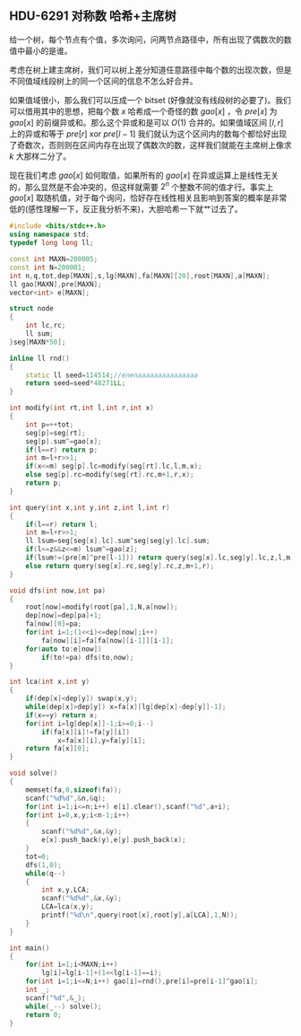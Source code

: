 ## HDU-6291 对称数 哈希+主席树

给一个树，每个节点有个值，多次询问，问两节点路径中，所有出现了偶数次的数值中最小的是谁。

考虑在树上建主席树，我们可以树上差分知道任意路径中每个数的出现次数，但是不同值域线段树上的同一个区间的信息不怎么好合并。

如果值域很小，那么我们可以压成一个 $\text{bitset}$ (好像就没有线段树的必要了)。我们可以借用其中的思想，把每个数 $x$ 哈希成一个奇怪的数 $gao[x]$ ，令 $pre[x]$ 为 $gao[x]$ 的前缀异或和。那么这个异或和是可以 $O(1)$ 合并的。如果值域区间 $[l,r]$ 上的异或和等于 $pre[r] \text{ xor } pre[l-1]$ 我们就认为这个区间内的数每个都恰好出现了奇数次，否则则在区间内存在出现了偶数次的数，这样我们就能在主席树上像求 $k$ 大那样二分了。

现在我们考虑 $gao[x]$ 如何取值，如果所有的 $gao[x]$ 在异或运算上是线性无关的，那么显然是不会冲突的，但这样就需要 $2^n$ 个整数不同的值才行。事实上 $gao[x]$ 取随机值，对于每个询问，恰好存在线性相关且影响到答案的概率是非常低的(感性理解一下，反正我分析不来)，大胆哈希一下就艹过去了。

```cpp
#include <bits/stdc++.h>
using namespace std;
typedef long long ll;

const int MAXN=200005;
const int N=200001;
int n,q,tot,dep[MAXN],s,lg[MAXN],fa[MAXN][20],root[MAXN],a[MAXN];
ll gao[MAXN],pre[MAXN];
vector<int> e[MAXN];

struct node
{
    int lc,rc;
    ll sum;
}seg[MAXN*50];

inline ll rnd()
{
    static ll seed=114514;//enenaaaaaaaaaaaaaaa
    return seed=seed*48271LL;
}

int modify(int rt,int l,int r,int x)
{
    int p=++tot;
    seg[p]=seg[rt];
    seg[p].sum^=gao[x];
    if(l==r) return p;
    int m=l+r>>1;
    if(x<=m) seg[p].lc=modify(seg[rt].lc,l,m,x);
    else seg[p].rc=modify(seg[rt].rc,m+1,r,x);
    return p;
}

int query(int x,int y,int z,int l,int r)
{
    if(l==r) return l;
    int m=l+r>>1;
    ll lsum=seg[seg[x].lc].sum^seg[seg[y].lc].sum;
    if(l<=z&&z<=m) lsum^=gao[z];
    if(lsum!=(pre[m]^pre[l-1])) return query(seg[x].lc,seg[y].lc,z,l,m);
    else return query(seg[x].rc,seg[y].rc,z,m+1,r);
}

void dfs(int now,int pa)
{
    root[now]=modify(root[pa],1,N,a[now]);
    dep[now]=dep[pa]+1;
    fa[now][0]=pa;
    for(int i=1;(1<<i)<=dep[now];i++)
        fa[now][i]=fa[fa[now][i-1]][i-1];
    for(auto to:e[now])
        if(to!=pa) dfs(to,now);
}

int lca(int x,int y)
{
    if(dep[x]<dep[y]) swap(x,y);
    while(dep[x]>dep[y]) x=fa[x][lg[dep[x]-dep[y]]-1];
    if(x==y) return x;
    for(int i=lg[dep[x]]-1;i>=0;i--)
        if(fa[x][i]!=fa[y][i])
            x=fa[x][i],y=fa[y][i];
    return fa[x][0];
}

void solve()
{
    memset(fa,0,sizeof(fa));
    scanf("%d%d",&n,&q);
    for(int i=1;i<=n;i++) e[i].clear(),scanf("%d",a+i);
    for(int i=0,x,y;i<n-1;i++)
    {
        scanf("%d%d",&x,&y);
        e[x].push_back(y),e[y].push_back(x);
    }
    tot=0;
    dfs(1,0);
    while(q--)
    {
        int x,y,LCA;
        scanf("%d%d",&x,&y);
        LCA=lca(x,y);
        printf("%d\n",query(root[x],root[y],a[LCA],1,N));
    }
}

int main()
{
    for(int i=1;i<MAXN;i++)
        lg[i]=lg[i-1]+(1<<lg[i-1]==i);
    for(int i=1;i<=N;i++) gao[i]=rnd(),pre[i]=pre[i-1]^gao[i];
    int _;
    scanf("%d",&_);
    while(_--) solve();
    return 0;
}
```

